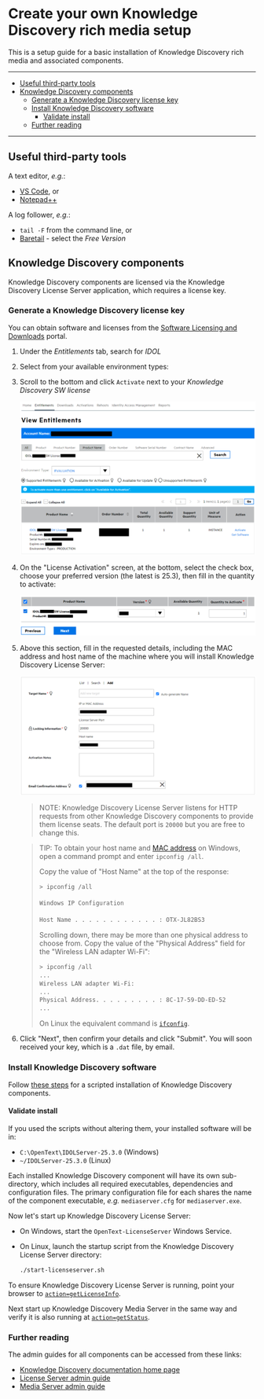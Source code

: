 # Create your own Knowledge Discovery rich media setup

This is a setup guide for a basic installation of Knowledge Discovery rich media and associated components.

---

- [Useful third-party tools](#useful-third-party-tools)
- [Knowledge Discovery components](#knowledge-discovery-components)
  - [Generate a Knowledge Discovery license key](#generate-a-knowledge-discovery-license-key)
  - [Install Knowledge Discovery software](#install-knowledge-discovery-software)
    - [Validate install](#validate-install)
  - [Further reading](#further-reading)

---

## Useful third-party tools

A text editor, *e.g.*:

- [VS Code](https://code.visualstudio.com/download), or
- [Notepad++](https://notepad-plus-plus.org/downloads/)

A log follower, *e.g.*:

- `tail -F` from the command line, or
- [Baretail](https://www.baremetalsoft.com/baretail/) - select the *Free Version*

## Knowledge Discovery components

Knowledge Discovery components are licensed via the Knowledge Discovery License Server application, which requires a license key.

### Generate a Knowledge Discovery license key

You can obtain software and licenses from the [Software Licensing and Downloads](https://sld.microfocus.com/mysoftware/index) portal.

1. Under the *Entitlements* tab, search for *IDOL*
1. Select from your available environment types:
1. Scroll to the bottom and click `Activate` next to your *Knowledge Discovery SW license*

    ![get-license](./figs/get-license.png)

1. On the "License Activation" screen, at the bottom, select the check box, choose your preferred version (the latest is 25.3), then fill in the quantity to activate:

   ![eSoftware-selectLicense](./figs/eSoftware-selectLicense.png)

1. Above this section, fill in the requested details, including the MAC address and host name of the machine where you will install Knowledge Discovery License Server:

   ![eSoftware-configureLicense](./figs/eSoftware-configureLicense.png)

    > NOTE: Knowledge Discovery License Server listens for HTTP requests from other Knowledge Discovery components to provide them license seats.  The default port is `20000` but you are free to change this.

    > TIP: To obtain your host name and [MAC address](https://en.wikipedia.org/wiki/MAC_address) on Windows, open a command prompt and enter `ipconfig /all`.
    >
    > Copy the value of "Host Name" at the top of the response:
    >
    > ```sh
    > > ipconfig /all
    >
    > Windows IP Configuration
    >
    > Host Name . . . . . . . . . . . . : OTX-JL82BS3
    > ```
    >
    > Scrolling down, there may be more than one physical address to choose from. Copy the value of the "Physical Address" field for the "Wireless LAN adapter Wi-Fi":
    >
    > ```sh
    > > ipconfig /all
    > ...
    > Wireless LAN adapter Wi-Fi:
    > ...
    > Physical Address. . . . . . . . . : 8C-17-59-DD-ED-52
    > ...
    > ```
    >
    > On Linux the equivalent command is [`ifconfig`](https://man.openbsd.org/ifconfig.8).

1. Click "Next", then confirm your details and click "Submit".  You will soon received your key, which is a `.dat` file, by email.

### Install Knowledge Discovery software

Follow [these steps](./INSTALL_ZIPS.md) for a scripted installation of Knowledge Discovery components.

#### Validate install

If you used the scripts without altering them, your installed software will be in:

- `C:\OpenText\IDOLServer-25.3.0` (Windows)
- `~/IDOLServer-25.3.0` (Linux)

Each installed Knowledge Discovery component will have its own sub-directory, which includes all required executables, dependencies and configuration files.  The primary configuration file for each shares the name of the component executable, *e.g.* `mediaserver.cfg` for `mediaserver.exe`.

Now let's start up Knowledge Discovery License Server:

- On Windows, start the `OpenText-LicenseServer` Windows Service.
- On Linux, launch the startup script from the Knowledge Discovery License Server directory:

  ```sh
  ./start-licenseserver.sh
  ```

To ensure Knowledge Discovery License Server is running, point your browser to [`action=getLicenseInfo`](http://localhost:20000/a=getlicenseinfo).

Next start up Knowledge Discovery Media Server in the same way and verify it is also running at [`action=getStatus`](http://localhost:14000/a=getstatus).

### Further reading

The admin guides for all components can be accessed from these links:

- [Knowledge Discovery documentation home page](https://www.microfocus.com/documentation/idol/)
- [License Server admin guide](https://www.microfocus.com/documentation/idol/knowledge-discovery-25.3/LicenseServer_25.3_Documentation/Help/Content/_FT_SideNav_Startup.htm)
- [Media Server admin guide](https://www.microfocus.com/documentation/idol/knowledge-discovery-25.3/MediaServer_25.3_Documentation/Help/Content/_FT_SideNav_Startup.htm)
